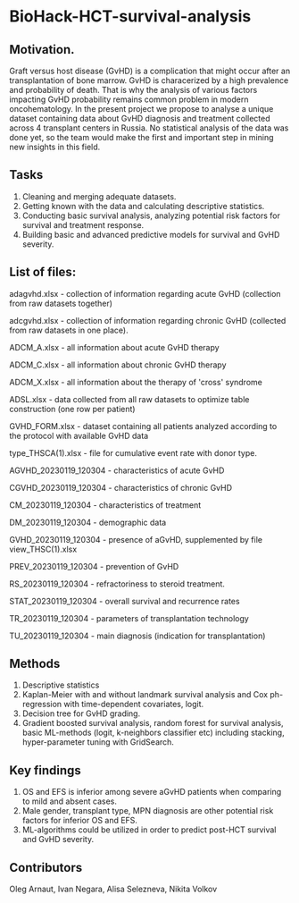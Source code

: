 # BioHack-HCT-survival-analysis
## Motivation.

Graft versus host disease (GvHD) is a complication that might occur after an transplantation of bone marrow. GvHD is characerized by a high prevalence and probability of death. That is why the analysis of various factors impacting GvHD probability remains common problem in modern oncohematology. In the present project we propose to analyse a unique dataset containing data about GvHD diagnosis and treatment collected across 4 transplant centers in Russia. No statistical analysis of the data was done yet, so the team would make the first and important step in mining new insights in this field.

## Tasks

1. Cleaning and merging adequate datasets.
2. Getting known with the data and calculating descriptive statistics.
3. Conducting basic survival analysis, analyzing potential risk factors for survival and treatment response.
4. Building basic and advanced predictive models for survival and GvHD severity.

## List of files:
adagvhd.xlsx - collection of information regarding acute GvHD (collection from raw datasets together) 

adcgvhd.xlsx - collection of information regarding chronic GvHD (collected from raw datasets in one place). 

ADCM_A.xlsx - all information about acute GvHD therapy

ADCM_C.xlsx - all information about chronic GvHD therapy

ADCM_X.xlsx - all information about the therapy of 'cross' syndrome

ADSL.xlsx - data collected from all raw datasets to optimize table construction (one row per patient)

GVHD_FORM.xlsx - dataset containing all patients analyzed according to the protocol with available GvHD data

type_THSCA(1).xlsx - file for cumulative event rate with donor type. 

AGVHD_20230119_120304 - characteristics of acute GvHD

CGVHD_20230119_120304 - characteristics of chronic GvHD

CM_20230119_120304 - characteristics of treatment

DM_20230119_120304 - demographic data

GVHD_20230119_120304 - presence of aGvHD, supplemented by file view_THSC(1).xlsx 

PREV_20230119_120304 - prevention of GvHD

RS_20230119_120304 - refractoriness to steroid treatment.

STAT_20230119_120304 - overall survival and recurrence rates

TR_20230119_120304 - parameters of transplantation technology

TU_20230119_120304 - main diagnosis (indication for transplantation)  

## Methods

1. Descriptive statistics
2. Kaplan-Meier with and without landmark survival analysis and Cox ph-regression with time-dependent covariates, logit.
3. Decision tree for GvHD grading.
4. Gradient boosted survival analysis, random forest for survival analysis, basic ML-methods (logit, k-neighbors classifier etc) including stacking, hyper-parameter tuning with GridSearch.

## Key findings

1. OS and EFS is inferior among severe aGvHD patients when comparing to mild and absent cases.
2. Male gender, transplant type, MPN diagnosis are other potential risk factors for inferior OS and EFS.
3. ML-algorithms could be utilized in order to predict post-HCT survival and GvHD severity.

## Contributors
Oleg Arnaut, 
Ivan Negara, 
Alisa Selezneva, 
Nikita Volkov
